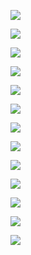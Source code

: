 ![](https://github.com/wangHwYD/resume/blob/master/images/%E4%B8%80%E6%99%AF%E4%B9%B3%E4%B8%9A/01401A8D1E3CE617994BD26E4BB1B1B8.jpg)

![](https://github.com/wangHwYD/resume/blob/master/images/%E4%B8%80%E6%99%AF%E4%B9%B3%E4%B8%9A/120641BF7467A353990AE18F6EE940C7.jpg)

![](https://github.com/wangHwYD/resume/blob/master/images/%E4%B8%80%E6%99%AF%E4%B9%B3%E4%B8%9A/392961D2F5B122AA484FE1BB2DE6698B.jpg)

![](https://github.com/wangHwYD/resume/blob/master/images/%E4%B8%80%E6%99%AF%E4%B9%B3%E4%B8%9A/6475508B61A02B1C2B2E7CEDB12878AA.jpg)

![](https://github.com/wangHwYD/resume/blob/master/images/%E4%B8%80%E6%99%AF%E4%B9%B3%E4%B8%9A/7C8E125D0A30C99C0E5E9E6171DDCD53.jpg)

![](https://github.com/wangHwYD/resume/blob/master/images/%E4%B8%80%E6%99%AF%E4%B9%B3%E4%B8%9A/84FAA63A10650868A96638FB5134C25F.jpg)

![](https://github.com/wangHwYD/resume/blob/master/images/%E4%B8%80%E6%99%AF%E4%B9%B3%E4%B8%9A/9FE3CA50622993393271BF828C7B5B4B.jpg)

![](https://github.com/wangHwYD/resume/blob/master/images/%E4%B8%80%E6%99%AF%E4%B9%B3%E4%B8%9A/A77F71F634E23718F7F9148EC65DFBDA.jpg)

![](https://github.com/wangHwYD/resume/blob/master/images/%E4%B8%80%E6%99%AF%E4%B9%B3%E4%B8%9A/C4B2F79690220556115C49214097BAFC.jpg)

![](https://github.com/wangHwYD/resume/blob/master/images/%E4%B8%80%E6%99%AF%E4%B9%B3%E4%B8%9A/CA1A7918EFD2395FF848C2D30CC9687F.jpg)

![](https://github.com/wangHwYD/resume/blob/master/images/%E4%B8%80%E6%99%AF%E4%B9%B3%E4%B8%9A/CF64AE1E844E67EF17548B62A4E8410E.jpg)

![](https://github.com/wangHwYD/resume/blob/master/images/%E4%B8%80%E6%99%AF%E4%B9%B3%E4%B8%9A/D12AD498733A7F5BBC14DD2134473440.jpg)

![](https://github.com/wangHwYD/resume/blob/master/images/%E4%B8%80%E6%99%AF%E4%B9%B3%E4%B8%9A/FF7148E756DF30CCE14A57199572FD15.jpg)

